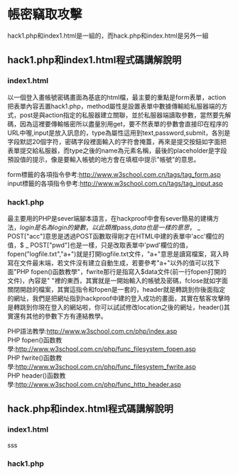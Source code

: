 # 帳密竊取攻擊           
hack1.php和index1.html是一組的，而hack.php和index.html是另外一組         
            
## hack1.php和index1.html程式碼講解說明            
### index1.html         
以一個登入畫帳號密碼畫面為基底的html檔，最主要的重點是form表單，action把表單內容丟置hack1.php，method屬性是設置表單中數據傳輸給私服器端的方式，post是與action指定的私服器建立關聯，並於私服器端讀取參數，當然要先解碼，因為這裡要傳輸帳密所以盡量別用get，要不然表單的參數會直接印在程序的URL中喔,input是放入訊息的，type為屬性這用到text,password,submit，各別是字段默認20個字符，密碼字段裡面輸入的字符會掩蓋，再來是提交按鈕如字面把表單提交給私服器，而type之後的name為元素名稱，最後的placeholder是字段預設值的提示，像是要輸入帳號的地方會在填框中提示"帳號"的意思。            
                        
form標籤的各項指令參考:http://www.w3school.com.cn/tags/tag_form.asp      
input標籤的各項指令參考:http://www.w3school.com.cn/tags/tag_input.asp    
      
### hack1.php           
最主要用的PHP是sever端腳本語言，在hackproof中會有sever簡易的建構方法，$login是名為login的變數，以此類推$pass,$data也是一樣的意思，$ _ POST["acc"]意思是透過POST函數取得剛才在HTML中建的表單中'acc'欄位的值，$ _ POST["pwd"]也是一樣，只是改取表單中'pwd'欄位的值， fopen("logfile.txt","a+")就是打開logfile.txt文件，"a+"意思是讀寫檔案，寫入時寫在文件最末端，若文件沒有建立自動生成，若要參考"a+"以外的值可以找下面"PHP  fopen()函数教學"，fwrite那行是指寫入$data文件(前一行fopen打開的文件)，內容是"  "裡的東西，其實就是一開始輸入的帳號及密碼，fclose就如字面關閉開啟的檔案，其實這指令和fopen是一套的，header就是轉跳到你後面指定的網址，我們是把網址指到hackproof中建的登入成功的畫面，其實在駭客攻擊時是轉跳到你現在登入的網站啦，你可以試試修改location之後的網址，header()其實還有其他的參數下方有連結教學。
                        
PHP語法教學:http://www.w3school.com.cn/php/index.asp                        
PHP  fopen()函数教學:http://www.w3school.com.cn/php/func_filesystem_fopen.asp           
PHP  fwrite()函数教學:http://www.w3school.com.cn/php/func_filesystem_fwrite.asp         
PHP  header()函数教學:http://www.w3school.com.cn/php/func_http_header.asp           
            
## hack.php和index.html程式碼講解說明              
### index1.html         
sss
                        
### hack1.php           
